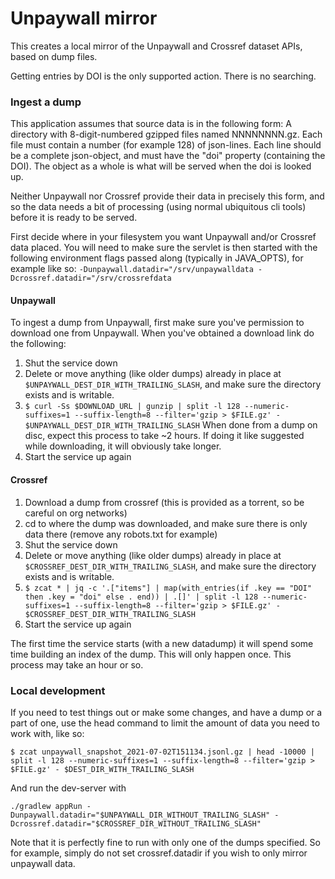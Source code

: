 # Unpaywall mirror

This creates a local mirror of the Unpaywall and Crossref dataset APIs, based on dump files.

Getting entries by DOI is the only supported action. There is no searching. 

### Ingest a dump 
This application assumes that source data is in the following form:
A directory with 8-digit-numbered gzipped files named NNNNNNNN.gz. Each file must contain a number (for example 128) of json-lines.
Each line should be a complete json-object, and must have the "doi" property (containing the DOI).
The object as a whole is what will be served when the doi is looked up.

Neither Unpaywall nor Crossref provide their data in precisely this form, and so the data needs a bit
of processing (using normal ubiquitous cli tools) before it is ready to be served.

First decide where in your filesystem you want Unpaywall and/or Crossref data placed.
You will need to make sure the servlet is then started with the following environment flags passed along (typically in JAVA_OPTS), for example like so:
```-Dunpaywall.datadir="/srv/unpaywalldata -Dcrossref.datadir="/srv/crossrefdata```

#### Unpaywall

To ingest a dump from Unpaywall, first make sure you've permission to download one from Unpaywall.
When you've obtained a download link do the following:

1. Shut the service down
1. Delete or move anything (like older dumps) already in place at ```$UNPAYWALL_DEST_DIR_WITH_TRAILING_SLASH```, and make sure the directory exists and is writable.
1. ``` $ curl -Ss $DOWNLOAD_URL | gunzip | split -l 128 --numeric-suffixes=1 --suffix-length=8 --filter='gzip > $FILE.gz' - $UNPAYWALL_DEST_DIR_WITH_TRAILING_SLASH ``` When done from a dump on disc, expect this process to take ~2 hours. If doing it like suggested while downloading, it will obviously take longer.
1. Start the service up again

#### Crossref

1. Download a dump from crossref (this is provided as a torrent, so be careful on org networks)
1. cd to where the dump was downloaded, and make sure there is only data there (remove any robots.txt for example)
1. Shut the service down
1. Delete or move anything (like older dumps) already in place at ```$CROSSREF_DEST_DIR_WITH_TRAILING_SLASH```, and make sure the directory exists and is writable.
1. ``` $ zcat * | jq -c '.["items"] | map(with_entries(if .key == "DOI" then .key = "doi" else . end)) | .[]' | split -l 128 --numeric-suffixes=1 --suffix-length=8 --filter='gzip > $FILE.gz' - $CROSSREF_DEST_DIR_WITH_TRAILING_SLASH ```
1. Start the service up again


The first time the service starts (with a new datadump) it will spend some time building an index of the dump. This will only happen once. This process may take an hour or so.

### Local development

If you need to test things out or make some changes, and have a dump or a part of one, use the head command to limit the amount of data you need to work with, like so:
```
$ zcat unpaywall_snapshot_2021-07-02T151134.jsonl.gz | head -10000 | split -l 128 --numeric-suffixes=1 --suffix-length=8 --filter='gzip > $FILE.gz' - $DEST_DIR_WITH_TRAILING_SLASH
```
And run the dev-server with
```
./gradlew appRun -Dunpaywall.datadir="$UNPAYWALL_DIR_WITHOUT_TRAILING_SLASH" -Dcrossref.datadir="$CROSSREF_DIR_WITHOUT_TRAILING_SLASH" 
```
Note that it is perfectly fine to run with only one of the dumps specified. So for example, simply do not set crossref.datadir if you wish to only mirror unpaywall data.  